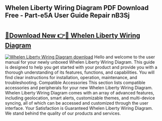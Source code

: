 ## Whelen Liberty Wiring Diagram PDF Download Free - Part-e5A User Guide Repair nB3Sj

# <h2><a href="http://dfnur5.blite.top/?on=Whelen+Liberty+Wiring+Diagram">🔗Download New 👉🔴 Whelen Liberty Wiring Diagram</a></h2>

[![Whelen Liberty Wiring Diagram download](https://i.imgur.com/lujVjoI.png)](http://dfnur5.blite.top/?on=Whelen+Liberty+Wiring+Diagram)
Hello and welcome to the user manual for your newly unboxed Whelen Liberty Wiring Diagram. This guide is designed to help you get started with your product and provide you with a thorough understanding of its features, functions, and capabilities. You will find clear instructions for installation, operation, maintenance, and troubleshooting. Compatible Accessories This section lists compatible accessories and peripherals for your new Whelen Liberty Wiring Diagram. Whelen Liberty Wiring Diagram comes with an array of advanced features, including geolocation, smart alerts, customizable themes, and multi-device syncing, all of which can be accessed and customized through the user interface. Your Satisfaction is Guaranteed Whelen Liberty Wiring Diagram. We stand behind the quality of our products and services.

